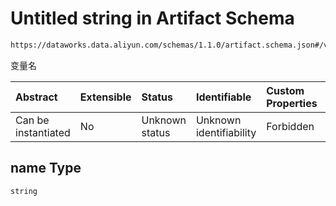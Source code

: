 # Untitled string in Artifact Schema

```txt
https://dataworks.data.aliyun.com/schemas/1.1.0/artifact.schema.json#/variable/properties/name
```

变量名

| Abstract            | Extensible | Status         | Identifiable            | Custom Properties | Additional Properties | Access Restrictions | Defined In                                                                      |
| :------------------ | :--------- | :------------- | :---------------------- | :---------------- | :-------------------- | :------------------ | :------------------------------------------------------------------------------ |
| Can be instantiated | No         | Unknown status | Unknown identifiability | Forbidden         | Allowed               | none                | [artifact.schema.json\*](../../out/artifact.schema.json "open original schema") |

## name Type

`string`
